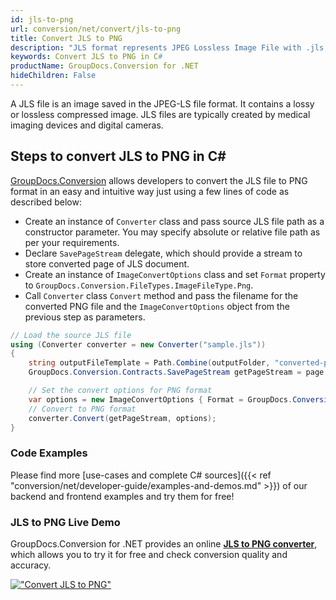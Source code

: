 ```yaml
---
id: jls-to-png
url: conversion/net/convert/jls-to-png
title: Convert JLS to PNG
description: "JLS format represents JPEG Lossless Image File with .jls extension. Learn how to convert JLS to PNG file programmatically in C# language using GroupDocs.Conversion for .NET library."
keywords: Convert JLS to PNG in C#
productName: GroupDocs.Conversion for .NET
hideChildren: False
---
```


A JLS file is an image saved in the JPEG-LS file format. It contains a lossy or lossless compressed image. JLS files are typically created by medical imaging devices and digital cameras.

## Steps to convert JLS to PNG in C#

[GroupDocs.Conversion](https://products.groupdocs.com/conversion/net) allows developers to convert the JLS file to PNG format in an easy and intuitive way just using a few lines of code as described below:

* Create an instance of `Converter` class and pass source JLS file path as a constructor parameter. You may specify absolute or relative file path as per your requirements. 
* Declare `SavePageStream` delegate, which should provide a stream to store converted page of JLS document.
* Create an instance of `ImageConvertOptions` class and set `Format` property to `GroupDocs.Conversion.FileTypes.ImageFileType.Png`.
* Call `Converter` class `Convert` method and pass the filename for the converted PNG file and the `ImageConvertOptions` object from the previous step as parameters.

```csharp
// Load the source JLS file
using (Converter converter = new Converter("sample.jls"))
{
    string outputFileTemplate = Path.Combine(outputFolder, "converted-page-{0}.png");
    GroupDocs.Conversion.Contracts.SavePageStream getPageStream = page => new FileStream(string.Format(outputFileTemplate, page), FileMode.Create);

    // Set the convert options for PNG format
    var options = new ImageConvertOptions { Format = GroupDocs.Conversion.FileTypes.ImageFileType.Png };   
    // Convert to PNG format
    converter.Convert(getPageStream, options);
}
```

### Code Examples

Please find more [use-cases and complete C# sources]({{< ref "conversion/net/developer-guide/examples-and-demos.md" >}}) of our backend and frontend examples and try them for free!

### JLS to PNG Live Demo

GroupDocs.Conversion for .NET provides an online [**JLS to PNG converter**](https://products.groupdocs.app/conversion/jls-to-png), which allows you to try it for free and check conversion quality and accuracy.

[!["Convert JLS to PNG"](conversion/net/images/convert-to-png/convert-jls-to-png.png)](https://products.groupdocs.app/conversion/jls-to-png)